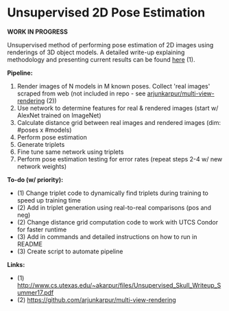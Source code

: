 # Unsupervised 2D Pose Estimation

**WORK IN PROGRESS**

Unsupervised method of performing pose estimation of 2D images using renderings of 3D object models. A detailed write-up explaining methodology and presenting current results can be found [here][1] (1).

**Pipeline:**  
  1) Render images of N models in M known poses. Collect 'real images' scraped from web (not included in repo - see [arjunkarpur/multi-view-rendering][2] (2))
  2) Use network to determine features for real & rendered images (start w/ AlexNet trained on ImageNet)
  3) Calculate distance grid between real images and rendered images (dim: #poses x #models)
  4) Perform pose estimation 
  5) Generate triplets 
  6) Fine tune same network using triplets
  7) Perform pose estimation testing for error rates (repeat steps 2-4 w/ new network weights)

**To-do (w/ priority):**
  * (1) Change triplet code to dynamically find triplets during training to speed up training time
  * (2) Add in triplet generation using real-to-real comparisons (pos and neg)
  * (2) Change distance grid computation code to work with UTCS Condor for faster runtime
  * (3) Add in commands and detailed instructions on how to run in README
  * (3) Create script to automate pipeline

**Links:**
  * (1) http://www.cs.utexas.edu/~akarpur/files/Unsupervised_Skull_Writeup_Summer17.pdf
  * (2) https://github.com/arjunkarpur/multi-view-rendering

[1]: http://www.cs.utexas.edu/~akarpur/files/Unsupervised_Skull_Writeup_Summer17.pdf
[2]: https://github.com/arjunkarpur/multi-view-rendering
